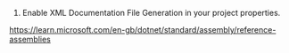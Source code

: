 ﻿
1.	Enable XML Documentation File Generation in your project properties.

https://learn.microsoft.com/en-gb/dotnet/standard/assembly/reference-assemblies

